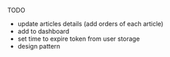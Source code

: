 TODO
- update articles details (add orders of each article)
- add to dashboard
- set time to expire token from user storage 
- design pattern
